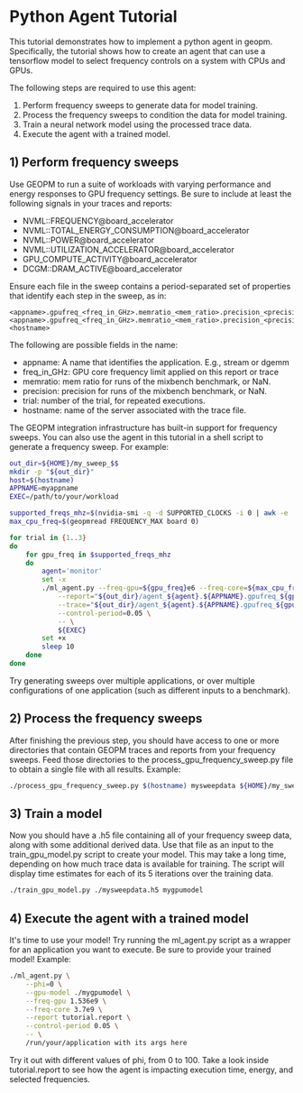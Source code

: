 # Python Agent Tutorial

This tutorial demonstrates how to implement a python agent in geopm. Specifically,
the tutorial shows how to create an agent that can use a tensorflow model to
select frequency controls on a system with CPUs and GPUs.

The following steps are required to use this agent:
1. Perform frequency sweeps to generate data for model training.
2. Process the frequency sweeps to condition the data for model training.
3. Train a neural network model using the processed trace data.
4. Execute the agent with a trained model.

## 1) Perform frequency sweeps
Use GEOPM to run a suite of workloads with varying performance and energy
responses to GPU frequency settings. Be sure to include at least the following
signals in your traces and reports:
 * NVML::FREQUENCY@board\_accelerator
 * NVML::TOTAL\_ENERGY\_CONSUMPTION@board\_accelerator
 * NVML::POWER@board\_accelerator
 * NVML::UTILIZATION\_ACCELERATOR@board\_accelerator
 * GPU\_COMPUTE\_ACTIVITY@board\_accelerator
 * DCGM::DRAM\_ACTIVE@board\_accelerator

Ensure each file in the sweep contains a period-separated set of properties
that identify each step in the sweep, as in:

```
<appname>.gpufreq_<freq_in_GHz>.memratio_<mem_ratio>.precision_<precision>.trial_<trial>.report
<appname>.gpufreq_<freq_in_GHz>.memratio_<mem_ratio>.precision_<precision>.trial_<trial>.trace-<hostname>
```

The following are possible fields in the name:
 * appname: A name that identifies the application. E.g., stream or dgemm
 * freq\_in\_GHz: GPU core frequency limit applied on this report or trace
 * memratio: mem ratio for runs of the mixbench benchmark, or NaN.
 * precision: precision for runs of the mixbench benchmark, or NaN.
 * trial: number of the trial, for repeated executions.
 * hostname: name of the server associated with the trace file.

The GEOPM integration infrastructure has built-in support for frequency sweeps.
You can also use the agent in this tutorial in a shell script to generate a
frequency sweep. For example:

```bash
out_dir=${HOME}/my_sweep_$$
mkdir -p "${out_dir}"
host=$(hostname)
APPNAME=myappname
EXEC=/path/to/your/workload

supported_freqs_mhz=$(nvidia-smi -q -d SUPPORTED_CLOCKS -i 0 | awk -e '/Graphics/ { print $3 }')
max_cpu_freq=$(geopmread FREQUENCY_MAX board 0)

for trial in {1..3}
do
    for gpu_freq in $supported_freqs_mhz
    do
        agent='monitor'
        set -x
        ./ml_agent.py --freq-gpu=${gpu_freq}e6 --freq-core=${max_cpu_freq} \
            --report="${out_dir}/agent_${agent}.${APPNAME}.gpufreq_${gpu_freq}.trial_${trial}.report" \
            --trace="${out_dir}/agent_${agent}.${APPNAME}.gpufreq_${gpu_freq}.trial_${trial}.trace-${host}" \
            --control-period=0.05 \
            -- \
            ${EXEC}
        set +x
        sleep 10
    done
done
```

Try generating sweeps over multiple applications, or over multiple
configurations of one application (such as different inputs to a benchmark).

## 2) Process the frequency sweeps
After finishing the previous step, you should have access to one or more
directories that contain GEOPM traces and reports from your frequency sweeps.
Feed those directories to the process\_gpu\_frequency\_sweep.py file to obtain
a single file with all results. Example:

```bash
./process_gpu_frequency_sweep.py $(hostname) mysweepdata ${HOME}/my_sweep_1234
```

## 3) Train a model
Now you should have a .h5 file containing all of your frequency sweep data,
along with some additional derived data. Use that file as an input to the
train\_gpu\_model.py script to create your model. This may take a long time,
depending on how much trace data is available for training. The script will
display time estimates for each of its 5 iterations over the training data.

```bash
./train_gpu_model.py ./mysweepdata.h5 mygpumodel
```

## 4) Execute the agent with a trained model
It's time to use your model! Try running the ml\_agent.py script as a wrapper
for an application you want to execute. Be sure to provide your trained model!
Example:

```bash
./ml_agent.py \
    --phi=0 \
    --gpu-model ./mygpumodel \
    --freq-gpu 1.536e9 \
    --freq-core 3.7e9 \
    --report tutorial.report \
    --control-period 0.05 \
    -- \
    /run/your/application with its args here
```

Try it out with different values of phi, from 0 to 100. Take a look inside
tutorial.report to see how the agent is impacting execution time, energy,
and selected frequencies.
